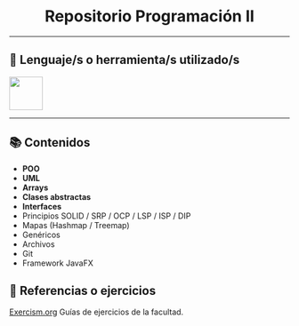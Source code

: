 <h1 align="center"> Repositorio Programación II</h1>

---

<h2>🔧 Lenguaje/s o herramienta/s utilizado/s</h2>

<p>
  <a href="https://skillicons.dev">
    <img src="https://skillicons.dev/icons?i=java&theme=dark" height="60" width="60"/>
  </a>
</p>

---

<h2>📚 Contenidos</h2>


- **POO** 
- **UML**
- **Arrays**
- **Clases abstractas**
- **Interfaces** 
- Principios SOLID / SRP / OCP / LSP / ISP / DIP
- Mapas (Hashmap / Treemap)
- Genéricos
- Archivos
- Git
- Framework JavaFX

<h2>📖 Referencias o ejercicios</h2>

<a href="https://exercism.org/tracks/java">Exercism.org</a>
Guías de ejercicios de la facultad.
